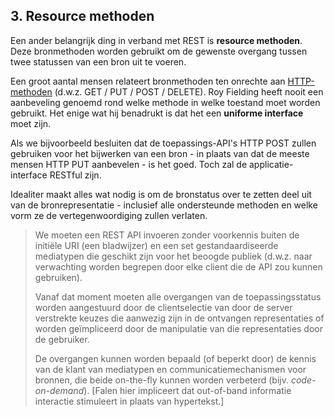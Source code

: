 ## 3\. Resource methoden

Een ander belangrijk ding in verband met REST is **resource methoden**. Deze bronmethoden worden gebruikt om de gewenste overgang tussen twee statussen van een bron uit te voeren.

Een groot aantal mensen relateert bronmethoden ten onrechte aan [HTTP-methoden][1] (d.w.z. GET / PUT / POST / DELETE). Roy Fielding heeft nooit een aanbeveling genoemd rond welke methode in welke toestand moet worden gebruikt. Het enige wat hij benadrukt is dat het een **uniforme interface** moet zijn.

Als we bijvoorbeeld besluiten dat de toepassings-API's HTTP POST zullen gebruiken voor het bijwerken van een bron - in plaats van dat de meeste mensen HTTP PUT aanbevelen - is het goed. Toch zal de applicatie-interface RESTful zijn.

Idealiter maakt alles wat nodig is om de bronstatus over te zetten deel uit van de bronrepresentatie - inclusief alle ondersteunde methoden en welke vorm ze de vertegenwoordiging zullen verlaten.

> We moeten een REST API invoeren zonder voorkennis buiten de initiële URI (een bladwijzer) en een set gestandaardiseerde mediatypen die geschikt zijn voor het beoogde publiek (d.w.z. naar verwachting worden begrepen door elke client die de API zou kunnen gebruiken).
> 
> Vanaf dat moment moeten alle overgangen van de toepassingsstatus worden aangestuurd door de clientselectie van door de server verstrekte keuzes die aanwezig zijn in de ontvangen representaties of worden geïmpliceerd door de manipulatie van die representaties door de gebruiker.
> 
> De overgangen kunnen worden bepaald (of beperkt door) de kennis van de klant van mediatypen en communicatiemechanismen voor bronnen, die beide on-the-fly kunnen worden verbeterd (bijv. _code-on-demand_). \[Falen hier impliceert dat out-of-band informatie interactie stimuleert in plaats van hypertekst.\]

[1]: https://restfulapi.net/http-methods/